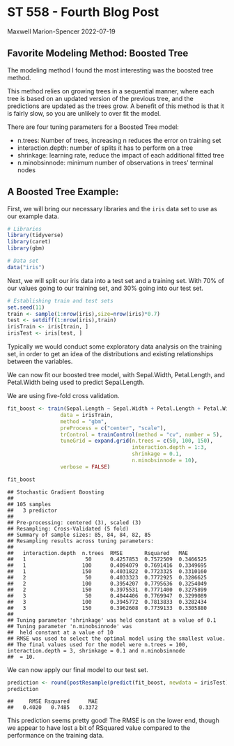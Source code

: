 ST 558 - Fourth Blog Post
================
Maxwell Marion-Spencer
2022-07-19

## Favorite Modeling Method: Boosted Tree

The modeling method I found the most interesting was the boosted tree
method.

This method relies on growing trees in a sequential manner, where each
tree is based on an updated version of the previous tree, and the
predictions are updated as the trees grow. A benefit of this method is
that it is fairly slow, so you are unlikely to over fit the model.

There are four tuning parameters for a Boosted Tree model:

-   n.trees: Number of trees, increasing n reduces the error on training
    set
-   interaction.depth: number of splits it has to perform on a tree
-   shrinkage: learning rate, reduce the impact of each additional
    fitted tree
-   n.minobsinnode: minimum number of observations in trees’ terminal
    nodes

## A Boosted Tree Example:

First, we will bring our necessary libraries and the `iris` data set to
use as our example data.

``` r
# Libraries
library(tidyverse)
library(caret)
library(gbm)

# Data set
data("iris")
```

Next, we will split our iris data into a test set and a training set.
With 70% of our values going to our training set, and 30% going into our
test set.

``` r
# Establishing train and test sets
set.seed(11)
train <- sample(1:nrow(iris),size=nrow(iris)*0.7)
test <- setdiff(1:nrow(iris),train)
irisTrain <- iris[train, ]
irisTest <- iris[test, ]
```

Typically we would conduct some exploratory data analysis on the
training set, in order to get an idea of the distributions and existing
relationships between the variables.

We can now fit our boosted tree model, with Sepal.Width, Petal.Length,
and Petal.Width being used to predict Sepal.Length.

We are using five-fold cross validation.

``` r
fit_boost <- train(Sepal.Length ~ Sepal.Width + Petal.Length + Petal.Width,
                 data = irisTrain,
                 method = "gbm",
                 preProcess = c("center", "scale"),
                 trControl = trainControl(method = "cv", number = 5),
                 tuneGrid = expand.grid(n.trees = c(50, 100, 150),
                                        interaction.depth = 1:3, 
                                        shrinkage = 0.1, 
                                        n.minobsinnode = 10),
                 verbose = FALSE)

fit_boost
```

    ## Stochastic Gradient Boosting 
    ## 
    ## 105 samples
    ##   3 predictor
    ## 
    ## Pre-processing: centered (3), scaled (3) 
    ## Resampling: Cross-Validated (5 fold) 
    ## Summary of sample sizes: 85, 84, 84, 82, 85 
    ## Resampling results across tuning parameters:
    ## 
    ##   interaction.depth  n.trees  RMSE       Rsquared   MAE      
    ##   1                   50      0.4257853  0.7572509  0.3466525
    ##   1                  100      0.4094079  0.7691416  0.3349695
    ##   1                  150      0.4031822  0.7723325  0.3310160
    ##   2                   50      0.4033323  0.7772925  0.3286625
    ##   2                  100      0.3954207  0.7795636  0.3254049
    ##   2                  150      0.3975531  0.7771400  0.3275899
    ##   3                   50      0.4044406  0.7769947  0.3299089
    ##   3                  100      0.3945772  0.7813833  0.3282434
    ##   3                  150      0.3962608  0.7739133  0.3305880
    ## 
    ## Tuning parameter 'shrinkage' was held constant at a value of 0.1
    ## Tuning parameter 'n.minobsinnode' was
    ##  held constant at a value of 10
    ## RMSE was used to select the optimal model using the smallest value.
    ## The final values used for the model were n.trees = 100, interaction.depth = 3, shrinkage = 0.1 and n.minobsinnode
    ##  = 10.

We can now apply our final model to our test set.

``` r
prediction <- round(postResample(predict(fit_boost, newdata = irisTest), obs = irisTest$Sepal.Length),4)
prediction
```

    ##     RMSE Rsquared      MAE 
    ##   0.4020   0.7485   0.3372

This prediction seems pretty good! The RMSE is on the lower end, though
we appear to have lost a bit of RSquared value compared to the
performance on the training data.
